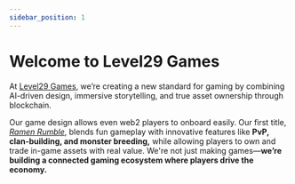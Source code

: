 ```yaml
---
sidebar_position: 1
---
```


# Welcome to Level29 Games

At [Level29 Games](https://level29.games/), we’re creating a new standard for gaming by combining AI-driven design, immersive storytelling, and true asset ownership through blockchain.

Our game design allows even web2 players to onboard easily. Our first title, [_Ramen Rumble_](https://ramenrumble.com/), blends fun gameplay with innovative features like **PvP, clan-building, and monster breeding,** while allowing players to own and trade in-game assets with real value. We're not just making games—**we’re building a connected gaming ecosystem where players drive the economy.**
